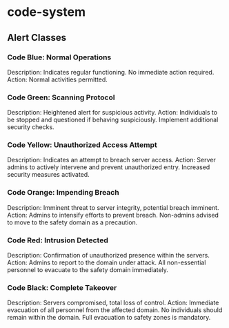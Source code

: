 # code-system

## Alert Classes

### Code Blue: Normal Operations

Description: Indicates regular functioning. No immediate action required.
Action: Normal activities permitted.


### Code Green: Scanning Protocol

Description: Heightened alert for suspicious activity.
Action: Individuals to be stopped and questioned if behaving suspiciously. Implement additional security checks.


### Code Yellow: Unauthorized Access Attempt


Description: Indicates an attempt to breach server access.
Action: Server admins to actively intervene and prevent unauthorized entry. Increased security measures activated.

### Code Orange: Impending Breach


Description: Imminent threat to server integrity, potential breach imminent.
Action: Admins to intensify efforts to prevent breach. Non-admins advised to move to the safety domain as a precaution.

### Code Red: Intrusion Detected


Description: Confirmation of unauthorized presence within the servers.
Action: Admins to report to the domain under attack. All non-essential personnel to evacuate to the safety domain immediately.

### Code Black: Complete Takeover

Description: Servers compromised, total loss of control.
Action: Immediate evacuation of all personnel from the affected domain. No individuals should remain within the domain. Full evacuation to safety zones is mandatory.